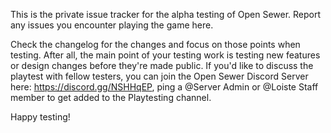This is the private issue tracker for the alpha testing of Open Sewer. Report any issues you encounter playing the game here.

Check the changelog for the changes and focus on those points when testing. After all, the main point of your testing work is testing new features or design changes before they're made public. If you'd like to discuss the playtest with fellow testers, you can join the Open Sewer Discord Server here: https://discord.gg/NSHHqEP, ping a @Server Admin or @Loiste Staff member to get added to the Playtesting channel.

Happy testing!
